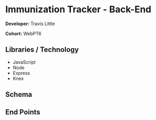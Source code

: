 # Immunization Tracker - Back-End

**Developer:** Travis Little

**Cohort:** WebPT6

## Libraries / Technology

- JavaScript
- Node
- Express
- Knex

## Schema



## End Points




